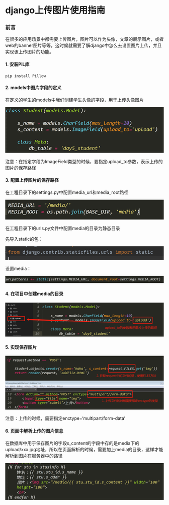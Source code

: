 
# django上传图片使用指南

### 前言

在很多的应用场景中都需要上传图片，图片可以作为头像，文章的展示图片，或者web的banner图片等等，这时候就需要了解django中怎么去设置图片上传，并且实现该上传图片的功能。

#### 1. 安装PIL库

```
pip install Pillow
```

#### 2. models中图片字段的定义

在定义的学生的models中我们创建学生头像的字段，用于上传头像图片

![图](images/django_models_image.png)

注意：在指定字段为ImageField类型的时候，要指定upload_to参数，表示上传的图片的保存路径

#### 3. 配置上传图片的保存路径

在工程目录下的settings.py中配置media_url和media_root路径

![图](images/django_image_settings.png)

在工程目录下的urls.py文件中配置media的目录为静态目录

先导入static的包：

![图](images/django_media_static.png)

设置media：

![图](images/django_url_media.png)

#### 4. 在项目中创建media的目录


![图](images/django_models_images_upload.png)

#### 5. 实现保存图片

![图](images/django_html_upload_file.png)

注意：上传的时候，需要指定enctype=‘multipart/form-data’

#### 6. 页面中解析上传的图片信息

在数据库中用于保存图片的字段s_content的字段中存的是media下的upload/xxx.jpg地址，所以在页面解析的时候，需要加上media的目录，这样才能解析到图片在服务器中的路径

![图](images/django_html_src_image.png)

